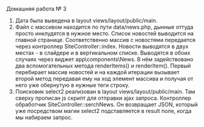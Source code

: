Домашняя работа № 3

1. Дата была выведена в layout views/layout/public/main.
2. Файл с массивом находится по пути data/news.php, дынные оттуда просто инклудятся в нужное место.
Список новостей выводится на главной странице. Соответственно массив с новостями передается через контроллер SiteController::index.
Новости выводятся в двух местах - в слайдере и в вертикальном списке. Выводятся в обоих случаях через виджет app\components\News.
В нём задействовано два вспомогательных метода renderItems() и renderItem(). Первый перебирает массив новостей и на каждой итерации вызывает
второй метод передавая ему на ход элемент массива и получая от него уже обернутую в нужные теги строку.
3. Поисковик select2 реализован в layout views/layout/public/main. Там сверху прописан js скрипт для отправки ajax запроса. Контроллер обработчик SiteController::serchNews.
Он возвращает JSON, который уже посредством магии select2 подставляется в result поле, когда мы набираем запрос. 